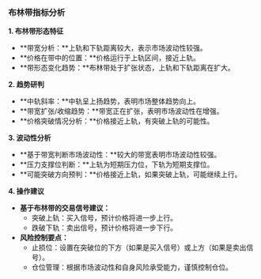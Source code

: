 ### 布林带指标分析

**1. 布林带形态特征**

* **带宽分析：**上轨和下轨距离较大，表示市场波动性较强。
* **价格在带中的位置：**价格运行于上轨区间，接近上轨。
* **带形态变化趋势：**布林带处于扩张状态，上轨和下轨距离在扩大。

**2. 趋势研判**

* **中轨斜率：**中轨呈上扬趋势，表明市场整体趋势向上。
* **带宽扩张/收缩趋势：**带宽正在扩张，表明市场波动性在增强。
* **价格突破情况分析：**价格接近上轨，有突破上轨的可能性。

**3. 波动性分析**

* **基于带宽判断市场波动性：**较大的带宽表明市场波动性较强。
* **压力支撑位判断：**上轨为短期压力位，下轨为短期支撑位。
* **可能突破方向预判：**价格接近上轨，如果突破上轨，可能继续上行。

**4. 操作建议**

* **基于布林带的交易信号建议：**
    * 突破上轨：买入信号，预计价格将进一步上行。
    * 跌破下轨：卖出信号，预计价格将进一步下行。
* **风险控制要点：**
    * 止损位：设置在突破位的下方（如果是买入信号）或上方（如果是卖出信号）。
    * 仓位管理：根据市场波动性和自身风险承受能力，谨慎控制仓位。